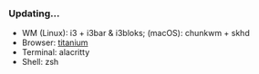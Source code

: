 ### Updating...

* WM (Linux): i3 + i3bar & i3bloks; (macOS): chunkwm + skhd
* Browser: [titanium](https://github.com/antoyo/titanium)
* Terminal: alacritty
* Shell: zsh
